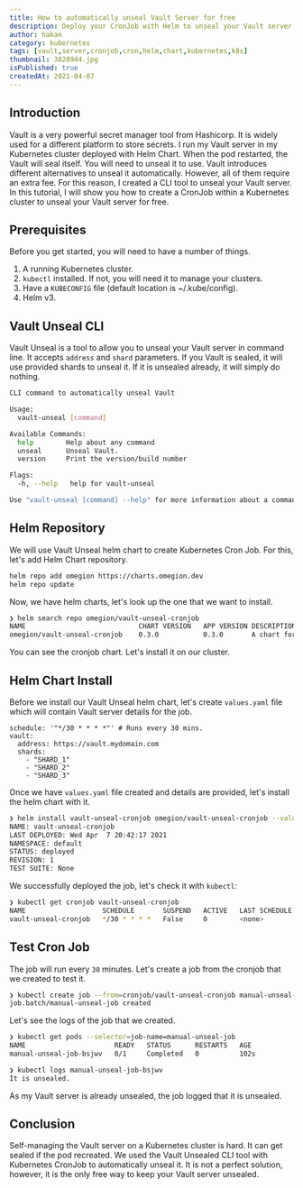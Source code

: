 ```yaml
---
title: How to automatically unseal Vault Server for free
description: Deploy your CronJob with Helm to unseal your Vault server for free with Kubernetes.
author: hakan
category: kubernetes
tags: [vault,server,cronjob,cron,helm,chart,kubernetes,k8s]
thumbnail: 3828944.jpg
isPublished: true
createdAt: 2021-04-07
---
```


## Introduction

Vault is a very powerful secret manager tool from Hashicorp. It is widely used
for a different platform to store secrets. I run my Vault server in my
Kubernetes cluster deployed with Helm Chart. When the pod restarted, the Vault
will seal itself. You will need to unseal it to use. Vault introduces different
alternatives to unseal it automatically. However, all of them require an extra
fee. For this reason, I created a CLI tool to unseal your Vault server. In this
tutorial, I will show you how to create a CronJob within a Kubernetes cluster to
unseal your Vault server for free.

## Prerequisites

Before you get started, you will need to have a number of things.

1. A running Kubernetes cluster.
2. `kubectl` installed. If not, you will need it to manage your clusters.
3. Have a `KUBECONFIG` file (default location is ~/.kube/config).
4. Helm v3.

## Vault Unseal CLI

Vault Unseal is a tool to allow you to unseal your Vault server in command line.
It accepts `address` and `shard` parameters. If you Vault is sealed, it will use
provided shards to unseal it. If it is unsealed already, it will simply do
nothing.

```bash
CLI command to automatically unseal Vault

Usage:
  vault-unseal [command]

Available Commands:
  help        Help about any command
  unseal      Unseal Vault.
  version     Print the version/build number

Flags:
  -h, --help   help for vault-unseal

Use "vault-unseal [command] --help" for more information about a command.
```

## Helm Repository

We will use Vault Unseal helm chart to create Kubernetes Cron Job. For this,
let's add Helm Chart repository.

```bash
helm repo add omegion https://charts.omegion.dev
helm repo update
```

Now, we have helm charts, let's look up the one that we want to install.

```bash
❯ helm search repo omegion/vault-unseal-cronjob
NAME                        	CHART VERSION	APP VERSION	DESCRIPTION
omegion/vault-unseal-cronjob	0.3.0        	0.3.0      	A chart for unseal Vault cron job
```

You can see the cronjob chart. Let's install it on our cluster.

## Helm Chart Install

Before we install our Vault Unseal helm chart, let's create `values.yaml` file
which will contain Vault server details for the job.

```yaml[values.yaml]
schedule: '"*/30 * * * *"' # Runs every 30 mins.
vault:
  address: https://vault.mydomain.com
  shards:
    - "SHARD_1"
    - "SHARD_2"
    - "SHARD_3"
```

Once we have `values.yaml` file created and details are provided, let's install
the helm chart with it.

```bash
❯ helm install vault-unseal-cronjob omegion/vault-unseal-cronjob --values values.yaml
NAME: vault-unseal-cronjob
LAST DEPLOYED: Wed Apr  7 20:42:17 2021
NAMESPACE: default
STATUS: deployed
REVISION: 1
TEST SUITE: None
```

We successfully deployed the job, let's check it with `kubectl`:

```bash
❯ kubectl get cronjob vault-unseal-cronjob
NAME                   SCHEDULE       SUSPEND   ACTIVE   LAST SCHEDULE   AGE
vault-unseal-cronjob   */30 * * * *   False     0        <none>          54s
```

## Test Cron Job

The job will run every `30` minutes. Let's create a job from the cronjob that we
created to test it.

```bash
❯ kubectl create job --from=cronjob/vault-unseal-cronjob manual-unseal-job
job.batch/manual-unseal-job created
```

Let's see the logs of the job that we created.

```bash
❯ kubectl get pods --selector=job-name=manual-unseal-job
NAME                      READY   STATUS      RESTARTS   AGE
manual-unseal-job-bsjwv   0/1     Completed   0          102s

❯ kubectl logs manual-unseal-job-bsjwv                    
It is unsealed.
```

As my Vault server is already unsealed, the job logged that it is unsealed.

## Conclusion

Self-managing the Vault server on a Kubernetes cluster is hard. It can get
sealed if the pod recreated. We used the Vault Unsealed CLI tool with Kubernetes
CronJob to automatically unseal it. It is not a perfect solution, however, it is
the only free way to keep your Vault server unsealed.
